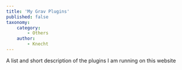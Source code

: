 ```yaml
---
title: 'My Grav Plugins'
published: false
taxonomy:
    category:
        - Others
    author:
        - Knecht
---
```


A list and short description of the plugins I am running on this website